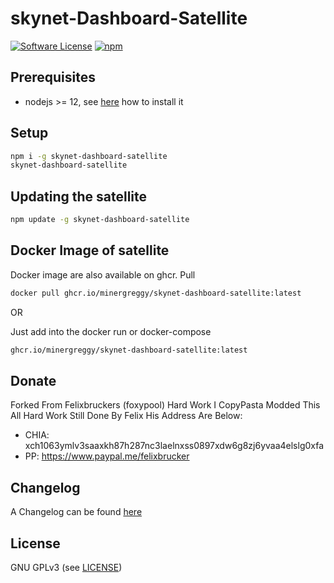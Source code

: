 skynet-Dashboard-Satellite
======

[![Software License](https://img.shields.io/badge/license-GPL--3.0-brightgreen.svg?style=flat-square)](LICENSE)
[![npm](https://img.shields.io/npm/v/skynet-dashboard-satellite.svg?style=flat-square)](https://registry.npmjs.org/skynet-dashboard-satellite)

## Prerequisites

- nodejs >= 12, see [here](https://docs.foxypool.io/general/installing-nodejs/) how to install it

## Setup

```bash
npm i -g skynet-dashboard-satellite
skynet-dashboard-satellite
```

## Updating the satellite

```bash
npm update -g skynet-dashboard-satellite
```

## Docker Image of satellite

Docker image are also available on ghcr.
Pull

```bash
docker pull ghcr.io/minergreggy/skynet-dashboard-satellite:latest
```

OR

Just add into the docker run or docker-compose

```bash
ghcr.io/minergreggy/skynet-dashboard-satellite:latest
```

## Donate

Forked From Felixbruckers (foxypool) Hard Work I CopyPasta Modded This All Hard Work Still Done By Felix His Address Are Below:

- CHIA: xch1063ymlv3saaxkh87h287nc3laelnxss0897xdw6g8zj6yvaa4elslg0xfa
- PP: https://www.paypal.me/felixbrucker

## Changelog

A Changelog can be found [here](https://github.com/MinerGreggy/skynet-dashboard-satellite/blob/master/CHANGELOG.md)

## License

GNU GPLv3 (see [LICENSE](https://github.com/MinerGreggy/skynet-dashboard-satellite/blob/master/LICENSE))

